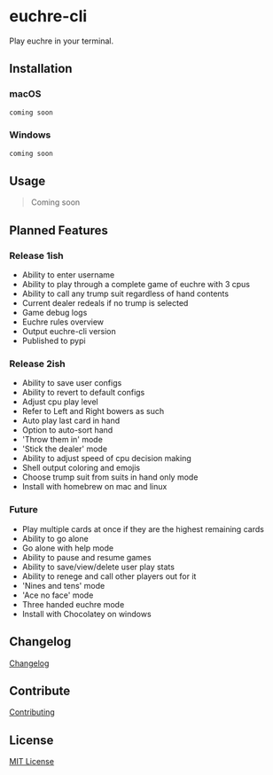 # euchre-cli

Play euchre in your terminal.

## Installation

### macOS

```zsh
coming soon
```

### Windows

```cmd
coming soon
```

## Usage

> Coming soon

## Planned Features

### Release 1ish

* Ability to enter username
* Ability to play through a complete game of euchre with 3 cpus
* Ability to call any trump suit regardless of hand contents
* Current dealer redeals if no trump is selected
* Game debug logs
* Euchre rules overview
* Output euchre-cli version
* Published to pypi

### Release 2ish

* Ability to save user configs
* Ability to revert to default configs
* Adjust cpu play level
* Refer to Left and Right bowers as such
* Auto play last card in hand
* Option to auto-sort hand
* 'Throw them in' mode
* 'Stick the dealer' mode
* Ability to adjust speed of cpu decision making
* Shell output coloring and emojis
* Choose trump suit from suits in hand only mode
* Install with homebrew on mac and linux

### Future

* Play multiple cards at once if they are the highest remaining cards
* Ability to go alone
* Go alone with help mode
* Ability to pause and resume games
* Ability to save/view/delete user play stats
* Ability to renege and call other players out for it
* 'Nines and tens' mode
* 'Ace no face' mode
* Three handed euchre mode
* Install with Chocolatey on windows

## Changelog

[Changelog](./CHANGELOG.md)

## Contribute

[Contributing](./CONTRIBUTING.md)

## License

[MIT License](./LICENSE)
